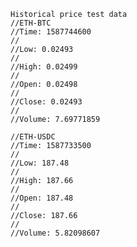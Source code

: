     Historical price test data
    //ETH-BTC
    //Time: 1587744600
    //
    //Low: 0.02493
    // 
    //High: 0.02499
    //
    //Open: 0.02498
    //
    //Close: 0.02493
    //
    //Volume: 7.69771859

    //ETH-USDC
    //Time: 1587733500
    //
    //Low: 187.48
    // 
    //High: 187.66
    //
    //Open: 187.48
    //
    //Close: 187.66
    //
    //Volume: 5.82098607